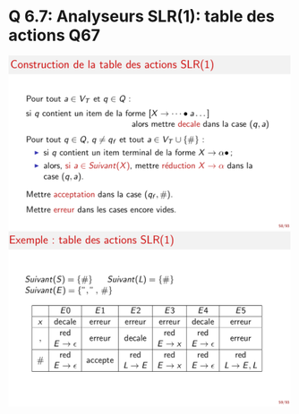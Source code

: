 Q 6.7: Analyseurs SLR(1): table des actions Q67
===============================================

![analyseur_SLR1_table_des_actions_01](../images/analyseur_SLR1_table_des_actions_01.png)
![analyseur_SLR1_table_des_actions_02](../images/analyseur_SLR1_table_des_actions_02.png)


